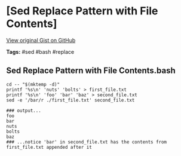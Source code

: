 # [Sed Replace Pattern with File Contents] 

[View original Gist on GitHub](https://gist.github.com/Integralist/ff7065a6c74b7cf8bfd58fcd32dfd9f1)

**Tags:** #sed #bash #replace

## Sed Replace Pattern with File Contents.bash

```shell
cd -- "$(mktemp -d)" 
printf '%s\n' 'nuts' 'bolts' > first_file.txt
printf '%s\n' 'foo' 'bar' 'baz' > second_file.txt
sed -e '/bar/r ./first_file.txt' second_file.txt

### output...
foo
bar
nuts
bolts
baz
### ...notice 'bar' in second_file.txt has the contents from first_file.txt appended after it
```

